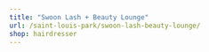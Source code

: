 ```yaml
---
title: "Swoon Lash + Beauty Lounge"
url: /saint-louis-park/swoon-lash-beauty-lounge/
shop: hairdresser
---
```

